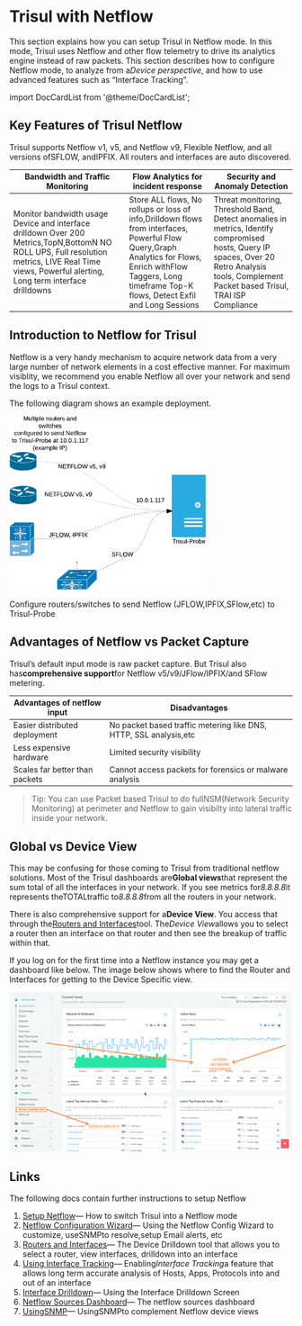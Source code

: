 # Trisul with Netflow

This section explains how you can setup Trisul in Netflow mode. In this mode, Trisul uses Netflow and other flow telemetry to drive its analytics engine instead of raw packets. This section describes how to configure Netflow mode, to analyze from a*Device perspective*, and how to use advanced features such as “Interface Tracking”.

import DocCardList from '@theme/DocCardList';

<DocCardList />


## Key Features of Trisul Netflow

Trisul supports Netflow v1, v5, and Netflow v9, Flexible Netflow, and all versions ofSFLOW, andIPFIX. All routers and interfaces are auto discovered.

| Bandwidth and Traffic Monitoring                                                                                                                                                                    | Flow Analytics for incident response                                                                                                                                                                            | Security and Anomaly Detection                                                                                                                                                                 |
| --------------------------------------------------------------------------------------------------------------------------------------------------------------------------------------------------- | --------------------------------------------------------------------------------------------------------------------------------------------------------------------------------------------------------------- | ---------------------------------------------------------------------------------------------------------------------------------------------------------------------------------------------- |
| Monitor bandwidth usage  Device and interface drilldown Over 200 Metrics,TopN,BottomN NO ROLL UPS, Full resolution metrics, LIVE Real Time views, Powerful alerting, Long term interface drilldowns | Store ALL flows, No rollups or loss of info,Drilldown flows from interfaces, Powerful Flow Query,Graph Analytics for Flows, Enrich withFlow Taggers, Long timeframe Top-K flows, Detect Exfil and Long Sessions | Threat monitoring, Threshold Band, Detect anomalies in metrics, Identify compromised hosts, Query IP spaces, Over 20 Retro Analysis tools, Complement Packet based Trisul, TRAI ISP Compliance |

## Introduction to Netflow for Trisul

Netflow is a very handy mechanism to acquire network data from a very large number of network elements in a cost effective manner. For maximum visiblity, we recommend you enable Netflow all over your network and send the logs to a Trisul context.

The following diagram shows an example deployment.

![](images/netflow.png)

Configure routers/switches to send Netflow (JFLOW,IPFIX,SFlow,etc) to Trisul-Probe

## Advantages of Netflow vs Packet Capture

Trisul’s default input mode is raw packet capture. But Trisul also has**comprehensive support**for Netflow v5/v9/JFlow/IPFIX/and SFlow metering.

| Advantages of netflow input    | Disadvantages                                                     |
| ------------------------------ | ----------------------------------------------------------------- |
| Easier distributed deployment  | No packet based traffic metering like DNS, HTTP, SSL analysis,etc |
| Less expensive hardware        | Limited security visibility                                       |
| Scales far better than packets | Cannot access packets for forensics or malware analysis           |

> Tip: You can use Packet based Trisul to do fullNSM(Network Security Monitoring) at perimeter and Netflow to gain visibilty into lateral traffic inside your network.

## Global vs Device View

This may be confusing for those coming to Trisul from traditional netflow solutions. Most of the Trisul dashboards are**Global views**that represent the sum total of all the interfaces in your network. If you see metrics for*8.8.8.8*it represents theTOTALtraffic to*8.8.8.8*from all the routers in your network.

There is also comprehensive support for a**Device View**. You access that through the[Routers and Interfaces](/docs/ug/netflow/routers_and_interfaces)tool. The*Device View*allows you to select a router then an interface on that router and then see the breakup of traffic within that.

If you log on for the first time into a Netflow instance you may get a dashboard like below. The image below shows where to find the Router and Interfaces for getting to the Device Specific view.

![](images/Current_host.png)

## Links

The following docs contain further instructions to setup Netflow

1. [Setup Netflow](/docs/ug/netflow/netflow_setup)— How to switch Trisul into a Netflow mode
2. [Netflow Configuration Wizard](/docs/ug/netflow/netflow_wizard)— Using the Netflow Config Wizard to customize, useSNMPto resolve,setup Email alerts, etc
3. [Routers and Interfaces](/docs/ug/netflow/routers_and_interfaces)— The Device Drilldown tool that allows you to select a router, view interfaces, drilldown into an interface
4. [Using Interface Tracking](/docs/ug/netflow/interface_tracker)— Enabling*Interface Tracking*a feature that allows long term accurate analysis of Hosts, Apps, Protocols into and out of an interface
5. [Interface Drilldown](/docs/ug/netflow/drilldown)— Using the Interface Drilldown Screen
6. [Netflow Sources Dashboard](/docs/ug/netflow/sources)— The netflow sources dashboard
7. [UsingSNMP](/docs/ug/netflow/snmp)— UsingSNMPto complement Netflow device views
